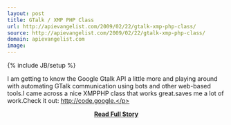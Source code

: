 ```yaml
---
layout: post
title: GTalk / XMP PHP Class
url: http://apievangelist.com/2009/02/22/gtalk-xmp-php-class/
source: http://apievangelist.com/2009/02/22/gtalk-xmp-php-class/
domain: apievangelist.com
image: 
---
```

{% include JB/setup %}<p>I am getting to know the Google Gtalk API a little more and playing around with automating GTalk communication using bots and other web-based tools.I came across a nice XMPPHP class that works great.saves me a lot of work.Check it out: http://code.google.</p>
<center><p><a href="http://apievangelist.com/2009/02/22/gtalk-xmp-php-class/" style='padding:25px; font-sze:18px; font-weight: bold;'>Read Full Story</a></p></center>
